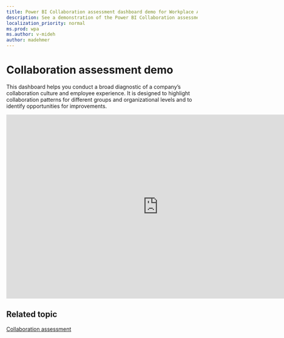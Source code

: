 ```yaml
---
title: Power BI Collaboration assessment dashboard demo for Workplace Analytics
description: See a demonstration of the Power BI Collaboration assessment dashboard
localization_priority: normal 
ms.prod: wpa
ms.author: v-mideh
author: madehmer
---
```

# Collaboration assessment demo

This dashboard helps you conduct a broad diagnostic of a company’s collaboration culture and employee experience. It is designed to highlight collaboration patterns for different groups and organizational levels and to identify opportunities for improvements.
<br>
<iframe width="800" height="486" src="https://msit.powerbi.com/view?r=eyJrIjoiYzNmZjNjNmUtNDY1Yi00NmZlLThiOWItZGQ0MjdkMWJjMDQ0IiwidCI6IjcyZjk4OGJmLTg2ZjEtNDFhZi05MWFiLTJkN2NkMDExZGI0NyIsImMiOjV9&embedImagePlaceholder=true&pageName=ReportSection" frameborder="0" allowFullScreen="true"></iframe>


## Related topic

[Collaboration assessment](../tutorials/power-bi-collab-assess.md)

